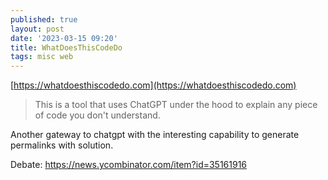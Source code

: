 ```yaml
---
published: true
layout: post
date: '2023-03-15 09:20'
title: WhatDoesThisCodeDo
tags: misc web 
---
```

[https://whatdoesthiscodedo.com](https://whatdoesthiscodedo.com)  

> This is a tool that uses ChatGPT under the hood to explain any piece of code you don't understand.

Another gateway to chatgpt with the interesting capability to generate permalinks with solution.

Debate: <https://news.ycombinator.com/item?id=35161916>
